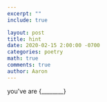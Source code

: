 ```yaml
---
excerpt: ""
include: true

layout: post
title: hint 
date: 2020-02-15 2:00:00 -0700
categories: poetry
math: true
comments: true
author: Aaron
---
```


you've are {________}
